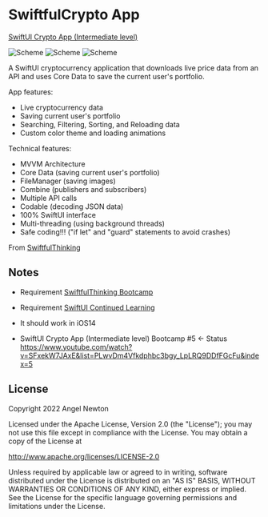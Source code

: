 # SwiftfulCrypto App

[SwiftUI Crypto App (Intermediate level)](https://www.youtube.com/playlist?list=PLwvDm4Vfkdphbc3bgy_LpLRQ9DDfFGcFu)  

![Scheme](/readmeImages/img1.png)
![Scheme](/readmeImages/img2.png)
![Scheme](/readmeImages/img3.png)

A SwiftUI cryptocurrency application that downloads live price data from an API and uses Core Data to save the current user's portfolio.

App features:
- Live cryptocurrency data
- Saving current user's portfolio
- Searching, Filtering, Sorting, and Reloading data
- Custom color theme and loading animations

Technical features:
- MVVM Architecture
- Core Data (saving current user's portfolio)
- FileManager (saving images)
- Combine (publishers and subscribers)
- Multiple API calls
- Codable (decoding JSON data)
- 100% SwiftUI interface
- Multi-threading (using background threads)
- Safe coding!!! ("if let" and "guard" statements to avoid crashes)

From [SwiftfulThinking](https://www.youtube.com/c/SwiftfulThinking)


## Notes 
- Requirement [SwiftfulThinking Bootcamp](https://www.youtube.com/playlist?list=PLwvDm4VfkdphqETTBf-DdjCoAvhai1QpO)
- Requirement [SwiftUI Continued Learning](https://www.youtube.com/playlist?list=PLwvDm4VfkdpiagxAXCT33Rkwnc5IVhTar)

- It should work in iOS14

- SwiftUI Crypto App (Intermediate level) Bootcamp #5 <- Status
  https://www.youtube.com/watch?v=SFxekW7JAxE&list=PLwvDm4Vfkdphbc3bgy_LpLRQ9DDfFGcFu&index=5



## License

Copyright 2022 Angel Newton

Licensed under the Apache License, Version 2.0 (the "License"); you may not use this file except in compliance with the License. You may obtain a copy of the License at

http://www.apache.org/licenses/LICENSE-2.0

Unless required by applicable law or agreed to in writing, software distributed under the License is distributed on an "AS IS" BASIS, WITHOUT WARRANTIES OR CONDITIONS OF ANY KIND, either express or implied. See the License for the specific language governing permissions and limitations under the License.
